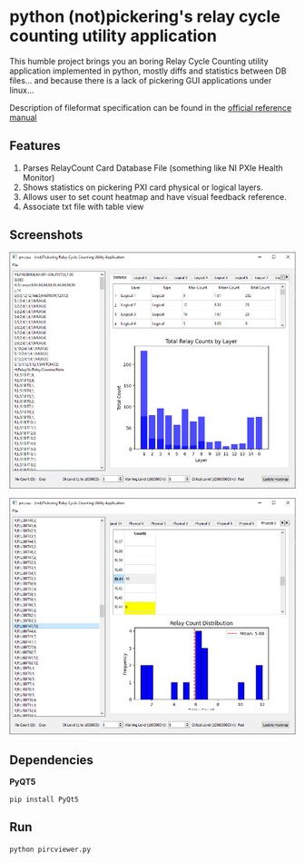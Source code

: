 # python (not)pickering's relay cycle counting utility application

This humble project brings you an boring Relay Cycle Counting utility application implemented in python, mostly diffs and statistics between DB files... and because there is a lack of pickering GUI applications under linux...

Description of fileformat specification can be found in the [official reference manual](https://downloads.pickeringtest.info/downloads/RelayCountingApplication/RelayCountingAppHelp.pdf)

## Features

1. Parses RelayCount Card Database File (something like NI PXIe Health Monitor)
2. Shows statistics on pickering PXI card physical or logical layers.
3. Allows user to set count heatmap and have visual feedback reference.
4. Associate txt file with table view

## Screenshots

![initial db view](./imgs/app1.png)

![dbfile -> table association](./imgs/app2.png)

## Dependencies

**PyQT5**
```
pip install PyQt5
```

## Run
```
python pircviewer.py
```
